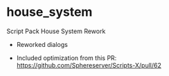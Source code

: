# house_system
Script Pack House System Rework

- Reworked dialogs

- Included optimization from this PR:
https://github.com/Sphereserver/Scripts-X/pull/62
